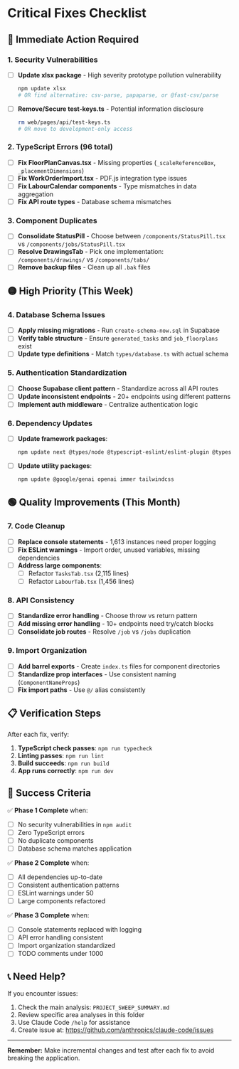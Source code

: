 # Critical Fixes Checklist

## 🔴 Immediate Action Required

### 1. Security Vulnerabilities
- [ ] **Update xlsx package** - High severity prototype pollution vulnerability
  ```bash
  npm update xlsx
  # OR find alternative: csv-parse, papaparse, or @fast-csv/parse
  ```
- [ ] **Remove/Secure test-keys.ts** - Potential information disclosure
  ```bash
  rm web/pages/api/test-keys.ts
  # OR move to development-only access
  ```

### 2. TypeScript Errors (96 total)
- [ ] **Fix FloorPlanCanvas.tsx** - Missing properties (`_scaleReferenceBox`, `_placementDimensions`)
- [ ] **Fix WorkOrderImport.tsx** - PDF.js integration type issues
- [ ] **Fix LabourCalendar components** - Type mismatches in data aggregation
- [ ] **Fix API route types** - Database schema mismatches

### 3. Component Duplicates
- [ ] **Consolidate StatusPill** - Choose between `/components/StatusPill.tsx` vs `/components/jobs/StatusPill.tsx`
- [ ] **Resolve DrawingsTab** - Pick one implementation: `/components/drawings/` vs `/components/tabs/`
- [ ] **Remove backup files** - Clean up all `.bak` files

## 🟡 High Priority (This Week)

### 4. Database Schema Issues
- [ ] **Apply missing migrations** - Run `create-schema-now.sql` in Supabase
- [ ] **Verify table structure** - Ensure `generated_tasks` and `job_floorplans` exist
- [ ] **Update type definitions** - Match `types/database.ts` with actual schema

### 5. Authentication Standardization
- [ ] **Choose Supabase client pattern** - Standardize across all API routes
- [ ] **Update inconsistent endpoints** - 20+ endpoints using different patterns
- [ ] **Implement auth middleware** - Centralize authentication logic

### 6. Dependency Updates
- [ ] **Update framework packages**:
  ```bash
  npm update next @types/node @typescript-eslint/eslint-plugin @typescript-eslint/parser
  ```
- [ ] **Update utility packages**:
  ```bash
  npm update @google/genai openai immer tailwindcss
  ```

## 🟢 Quality Improvements (This Month)

### 7. Code Cleanup
- [ ] **Replace console statements** - 1,613 instances need proper logging
- [ ] **Fix ESLint warnings** - Import order, unused variables, missing dependencies
- [ ] **Address large components**:
  - [ ] Refactor `TasksTab.tsx` (2,115 lines)
  - [ ] Refactor `LabourTab.tsx` (1,456 lines)

### 8. API Consistency
- [ ] **Standardize error handling** - Choose throw vs return pattern
- [ ] **Add missing error handling** - 10+ endpoints need try/catch blocks
- [ ] **Consolidate job routes** - Resolve `/job` vs `/jobs` duplication

### 9. Import Organization
- [ ] **Add barrel exports** - Create `index.ts` files for component directories
- [ ] **Standardize prop interfaces** - Use consistent naming (`ComponentNameProps`)
- [ ] **Fix import paths** - Use `@/` alias consistently

## 📋 Verification Steps

After each fix, verify:
1. **TypeScript check passes**: `npm run typecheck`
2. **Linting passes**: `npm run lint`
3. **Build succeeds**: `npm run build`
4. **App runs correctly**: `npm run dev`

## 🎯 Success Criteria

✅ **Phase 1 Complete** when:
- [ ] No security vulnerabilities in `npm audit`
- [ ] Zero TypeScript errors
- [ ] No duplicate components
- [ ] Database schema matches application

✅ **Phase 2 Complete** when:
- [ ] All dependencies up-to-date
- [ ] Consistent authentication patterns
- [ ] ESLint warnings under 50
- [ ] Large components refactored

✅ **Phase 3 Complete** when:
- [ ] Console statements replaced with logging
- [ ] API error handling consistent
- [ ] Import organization standardized
- [ ] TODO comments under 1000

## 📞 Need Help?

If you encounter issues:
1. Check the main analysis: `PROJECT_SWEEP_SUMMARY.md`
2. Review specific area analyses in this folder
3. Use Claude Code `/help` for assistance
4. Create issue at: https://github.com/anthropics/claude-code/issues

---
**Remember:** Make incremental changes and test after each fix to avoid breaking the application.